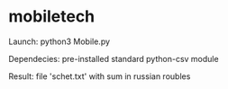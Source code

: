 # mobiletech

Launch:
python3 Mobile.py

Dependecies:
pre-installed standard python-csv module

Result:
file 'schet.txt' with sum in russian roubles
